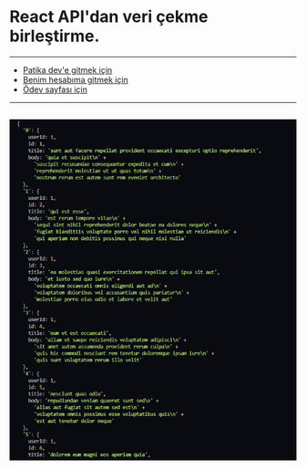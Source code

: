 # React API'dan veri çekme birleştirme.

---

-  [Patika dev'e gitmek için](https://www.patika.dev/tr)
-  [Benim hesabıma gitmek için](https://app.patika.dev/makoveli)
-  [Ödev sayfası için](https://app.patika.dev/courses/react/odev1)

---
## ![Product](./img/HW-1.png)

